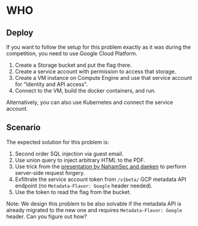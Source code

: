 # WHO

## Deploy

If you want to follow the setup for this problem exactly as it was during the competition, you need to use Google Cloud Platform.

1. Create a Storage bucket and put the flag there.
2. Create a service account with permission to access that storage.
3. Create a VM instance on Compute Engine and use that service account for "Identity and API access".
4. Connect to the VM, build the docker containers, and run.

Alternatively, you can also use Kubernetes and connect the service account.

## Scenario

The expected solution for this problem is:
1. Second order SQL injection via guest email.
2. Use union query to inject arbitrary HTML to the PDF.
3. Use trick from the [presentation by NahamSec and daeken](https://docs.google.com/presentation/d/1JdIjHHPsFSgLbaJcHmMkE904jmwPM4xdhEuwhy2ebvo/htmlpresent) to perform server-side request forgery.
4. Exfiltrate the service account token from `/v1beta/` GCP metadata API endpoint (no `Metadata-Flavor: Google` header needed).
5. Use the token to read the flag from the bucket.

Note: We design this problem to be also solvable if the metadata API is already migrated to the new one and requires `Metadata-Flavor: Google` header. Can you figure out how?
